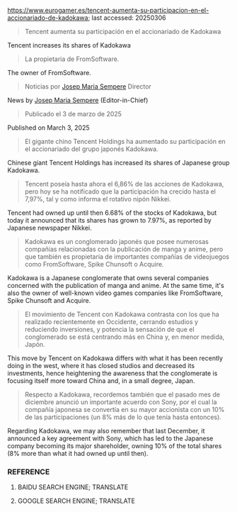 https://www.eurogamer.es/tencent-aumenta-su-participacion-en-el-accionariado-de-kadokawa; last accessed: 20250306

> Tencent aumenta su participación en el accionariado de Kadokawa

Tencent increases its shares of Kadokawa

> La propietaria de FromSoftware.

The owner of FromSoftware.

> Noticias por [Josep Maria Sempere](https://www.eurogamer.es/authors/josep-maria-sempere) Director

News by [Josep Maria Sempere](https://www.eurogamer.es/authors/josep-maria-sempere) (Editor-in-Chief)

> Publicado el 3 de marzo de 2025

Published on March 3, 2025

> El gigante chino Tencent Holdings ha aumentado su participación en el accionariado del grupo japonés Kadokawa.

Chinese giant Tencent Holdings has increased its shares of Japanese group Kadokawa.

> Tencent poseía hasta ahora el 6,86% de las acciones de Kadokawa, pero hoy se ha notificado que la participación ha crecido hasta el 7,97%, tal y como informa el rotativo nipón Nikkei.

Tencent had owned up until then 6.68% of the stocks of Kadokawa, but today it announced that its shares has grown to 7.97%, as reported by Japanese newspaper Nikkei.

> Kadokawa es un conglomerado japonés que posee numerosas compañías relacionadas con la publicación de manga y anime, pero que también es propietaria de importantes compañías de videojuegos como FromSoftware, Spike Chunsoft o Acquire.

Kadokawa is a Japanese conglomerate that owns several companies concerned with the publication of manga and anime. At the same time, it's also the owner of well-known video games companies like FromSoftware, Spike Chunsoft and Acquire.

> El movimiento de Tencent con Kadokawa contrasta con los que ha realizado recientemente en Occidente, cerrando estudios y reduciendo inversiones, y potencia la sensación de que el conglomerado se está centrando más en China y, en menor medida, Japón.

This move by Tencent on Kadokawa differs with what it has been recently doing in the west, where it has closed studios and decreased its investments, hence heightening the awareness that the conglomerate is focusing itself more toward China and, in a small degree, Japan.

> Respecto a Kadokawa, recordemos también que el pasado mes de diciembre anunció un importante acuerdo con Sony, por el cual la compañía japonesa se convertía en su mayor accionista con un 10% de las participaciones (un 8% más de lo que tenía hasta entonces). 

Regarding Kadokawa, we may also remember that last December, it announced a key agreement with Sony, which has led to the Japanese company becoming its major shareholder, owning 10% of the total shares (8% more than what it had owned up until then).

### REFERENCE

1) BAIDU SEARCH ENGINE; TRANSLATE

2) GOOGLE SEARCH ENGINE; TRANSLATE
